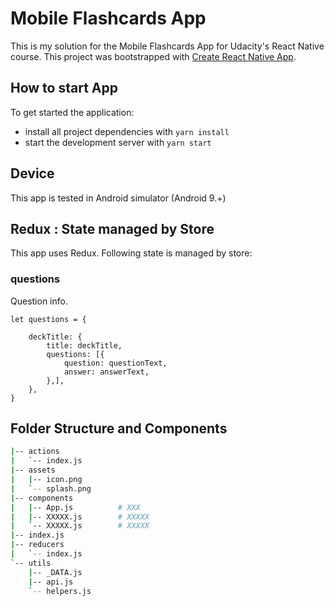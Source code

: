 # Mobile Flashcards App

This is my solution for the Mobile Flashcards App for Udacity's React Native course. 
This project was bootstrapped with [Create React Native App](https://github.com/react-community/create-react-native-app).


## How to start App

To get started the application:

* install all project dependencies with `yarn install`
* start the development server with `yarn start`

## Device

This app is tested in Android simulator (Android 9.+)

## Redux : State managed by Store

This app uses Redux.
Following state is managed by store:

### questions
Question info.
```
let questions = {
    
    deckTitle: {
        title: deckTitle,
        questions: [{
            question: questionText,
            answer: answerText,
        },],
    },
}
```

## Folder Structure and Components

```bash
|-- actions
|   `-- index.js
|-- assets
|   |-- icon.png
|   `-- splash.png
|-- components
|   |-- App.js          # XXX
|   |-- XXXXX.js        # XXXXX
|   `-- XXXXX.js        # XXXXX
|-- index.js
|-- reducers
|   `-- index.js
`-- utils
    |-- _DATA.js
    |-- api.js
    `-- helpers.js

```
